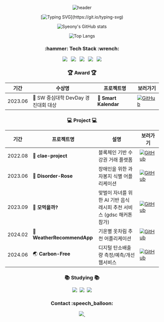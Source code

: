 <div align="center">
  
  ![header](https://capsule-render.vercel.app/api?type=Cylinder&color=fdeaf0&fontColor=000000&text=syeony&animation=twinkling)


  [![Typing SVG](https://readme-typing-svg.demolab.com?font=Fira+Code&size=30&pause=1000&color=E9B8F7B1&random=false&width=440&height=60&lines=Welcome+to+Syeony+Github!)](https://git.io/typing-svg)

 
  ![Syeony's GitHub stats](https://github-readme-stats.vercel.app/api?username=syeony&show_icons=true&theme=dracula) <!-- radical -->

  ![Top Langs](https://github-readme-stats.vercel.app/api/top-langs/?username=syeony&layout=compact)
  

</div>


<h3 align="center">:hammer: Tech Stack :wrench:</h3>
<div align="center">
  <img src="https://img.shields.io/badge/C-20232a.svg?style=for-the-badge&logo=C&logoColor=#A8B9CC" /> &nbsp
  <img src="https://img.shields.io/badge/C++-20232a.svg?style=for-the-badge&logo=cplusplus&logoColor=#00599C" /> &nbsp
  <img src="https://img.shields.io/badge/Python-20232a.svg?style=for-the-badge&logo=Python&logoColor=#3776AB" /> &nbsp
  <img src="https://img.shields.io/badge/Swift-20232a.svg?style=for-the-badge&logo=Swift&logoColor=#F05138" /> &nbsp
  <img src="https://img.shields.io/badge/Flutter-20232a.svg?style=for-the-badge&logo=Flutter&logoColor=#02569B" />
</div>

<h3 align="center"> 🏆 Award 🏆 </h3>
<div align="center">

|기간|수상명|프로젝트명|보러가기|
|------|---|---|---|
|2023.06|🥇 SW 중심대학 DevDay 경진대회 대상|📆 **Smart Kalendar**|[![GitHub](https://img.shields.io/badge/SmartKalendar-orange?logo=github)](https://github.com/SmartKalendar)|

</div>

<h3 align="center"> 💻 Project 💻 </h3>
<div align="center">

|기간|프로젝트명|설명|보러가기|
|------|---|---|---|
|2022.08|📖 **clae-project**|블록체인 기반 수강권 거래 플랫폼|[![GitHub](https://img.shields.io/badge/ClaeProject-magenta?logo=github)](https://github.com/syeony/clae-project)|
|2023.06|🌹 **Disorder-Rose**|장애인을 위한 과자봉지 식별 어플리케이션|[![GitHub](https://img.shields.io/badge/DisorderRose-blue?logo=github)](https://github.com/orgs/Disorder-ROSE)|
|2023.09|🍲 **모먹을까?**|맞벌이 자녀를 위한 AI 기반 음식 레시피 추천 서비스 (gdsc 해커톤 참가)|[![GitHub](https://img.shields.io/badge/Hackathon-pink?logo=github)](https://github.com/2023-Busan-Hackathon)|
|2024.02|👚 **WeatherRecommendApp**|기온별 옷차림 추천 어플리케이션|[![GitHub](https://img.shields.io/badge/WeatherRecommendApp-skyblue?logo=github)](https://github.com/SUSC-KR/SwiftUI-WeatherRecommendApp)|
|2024.06|🌏 **Carbon-Free**|디지털 탄소배출량 측정/예측/개선 웹서비스|[![GitHub](https://img.shields.io/badge/CarbonFree-green?logo=github)](https://github.com/Carbon6-Free)|
  

</div>

<h3 align="center">📚 Studying 📚</h3>
<div align="center">
  <img src="https://img.shields.io/badge/Swift-F05138.svg?style=for-the-badge&logo=Swift&logoColor=white" />&nbsp
  <img src="https://img.shields.io/badge/iOS-FF66AA?style=for-the-badge&logo=iOS&logoColor=white" />&nbsp
  <img src="https://img.shields.io/badge/Flutter-3880FF?style=for-the-badge&logo=Flutter&logoColor=white" />
</div>

<h3 align="center">Contact :speech_balloon:</h3>
<div align="center">
  <a href="mailto:fltkfltk1004@naver.com">
    <img
      src="https://img.shields.io/badge/fltkfltk1004@naver.com-03C75A?style=for-the-badge&logo=naver&logoColor=white"/>&nbsp
  </a>
</div>


<!--
https://simpleicons.org/?q=flutter
-->


